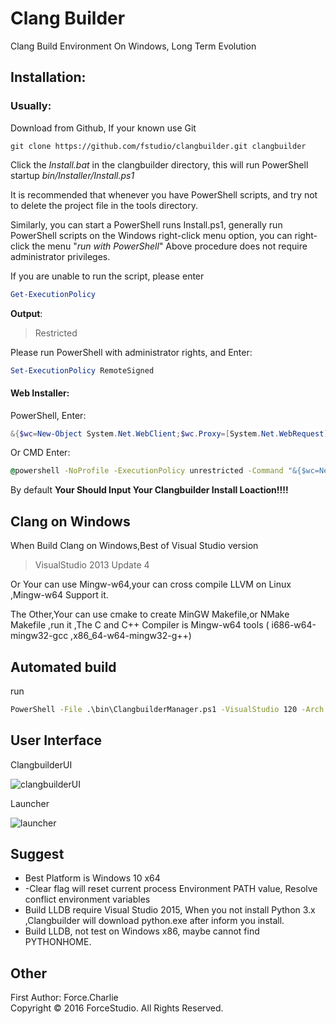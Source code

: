 # Clang Builder

Clang Build Environment On Windows, Long Term Evolution   

## Installation:

### Usually:

Download from Github, If your known use Git

```shell
git clone https://github.com/fstudio/clangbuilder.git clangbuilder
```

Click the *Install.bat* in the clangbuilder directory, this will run PowerShell startup  *bin/Installer/Install.ps1* 

It is recommended that whenever you have PowerShell scripts, and try not to delete the project file in the tools directory.

Similarly, you can start a PowerShell runs Install.ps1, generally run PowerShell scripts on the Windows right-click menu option, you can right-click the menu "*run with PowerShell*"
Above procedure does not require administrator privileges.

If you are unable to run the script, please enter

```powershell
Get-ExecutionPolicy
```

**Output**:

> Restricted

Please run PowerShell with administrator rights, and Enter:   

```powershell
Set-ExecutionPolicy RemoteSigned
```


#### Web Installer:

PowerShell, Enter:

```powershell
&{$wc=New-Object System.Net.WebClient;$wc.Proxy=[System.Net.WebRequest]::DefaultWebProxy;$wc.Proxy.Credentials=[System.Net.CredentialCache]::DefaultNetworkCredentials;Invoke-Expression ($wc.DownloadString('https://raw.githubusercontent.com/fstudio/clangbuilder/master/bin/Installer/WebInstall.ps1'))}
```

Or CMD Enter:

```cmd
@powershell -NoProfile -ExecutionPolicy unrestricted -Command "&{$wc=New-Object System.Net.WebClient;$wc.Proxy=[System.Net.WebRequest]::DefaultWebProxy;$wc.Proxy.Credentials=[System.Net.CredentialCache]::DefaultNetworkCredentials;Invoke-Expression ($wc.DownloadString('https://raw.githubusercontent.com/fstudio/clangbuilder/master/bin/Installer/WebInstall.ps1'))}"
```

By default **Your Should Input Your Clangbuilder Install Loaction!!!!**


## Clang on Windows

When Build Clang on Windows,Best of Visual Studio version
>VisualStudio 2013 Update 4

Or Your can use Mingw-w64,your can cross compile LLVM on Linux ,Mingw-w64 Support it.

The Other,Your can use cmake to create MinGW Makefile,or NMake Makefile ,run it ,The C and C++ Compiler is Mingw-w64 tools ( i686-w64-mingw32-gcc ,x86_64-w64-mingw32-g++)


## Automated build

run

```cmd
PowerShell -File .\bin\ClangbuilderManager.ps1 -VisualStudio 120 -Arch x64 -Flavor Release -Clear -Static
```



## User Interface

ClangbuilderUI

![clangbuilderUI](https://raw.githubusercontent.com/fstudio/clangbuilder/master/doc/images/ClangbuilderUI.jpg)

Launcher

![launcher](https://raw.githubusercontent.com/fstudio/clangbuilder/master/doc/images/launcher.jpg)


## Suggest

+ Best Platform is Windows 10 x64
+ -Clear flag will reset current process Environment PATH value, Resolve conflict environment variables
+ Build LLDB require Visual Studio 2015, When you not install Python 3.x ,Clangbuilder will download python.exe after inform you install.
+ Build LLDB, not test on Windows x86, maybe cannot find PYTHONHOME.




## Other

First Author: Force.Charlie  
Copyright © 2016 ForceStudio. All Rights Reserved.

